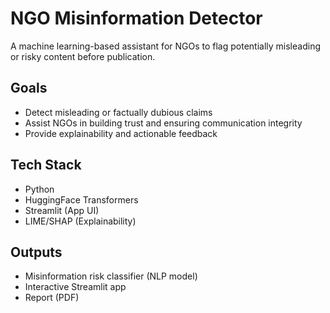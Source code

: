 # NGO Misinformation Detector

A machine learning-based assistant for NGOs to flag potentially misleading or risky content before publication.

## Goals
- Detect misleading or factually dubious claims
- Assist NGOs in building trust and ensuring communication integrity
- Provide explainability and actionable feedback

## Tech Stack
- Python
- HuggingFace Transformers
- Streamlit (App UI)
- LIME/SHAP (Explainability)

## Outputs
- Misinformation risk classifier (NLP model)
- Interactive Streamlit app
- Report (PDF)
